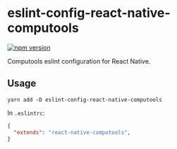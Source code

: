 # eslint-config-react-native-computools

[![npm version](https://img.shields.io/npm/v/eslint-config-react-native-computools.svg)](https://www.npmjs.com/package/eslint-config-react-native-computools)

Computools eslint configuration for React Native.

## Usage

```
yarn add -D eslint-config-react-native-computools
```

In `.eslintrc`:

```json
{ 
  "extends": "react-native-computools", 
} 
